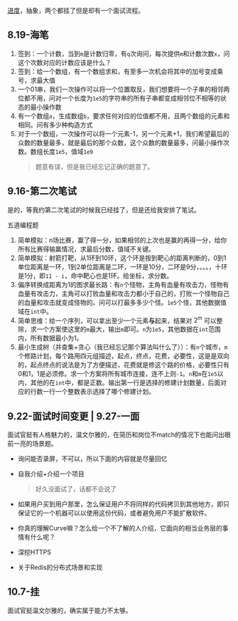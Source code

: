 [进度](https://zhaopin.meituan.com/web/personalCenter/deliveryRecord)，抽象，两个都挂了但是却有一个面试流程。

## 8.19-海笔

1. 签到：一个计数，当到`m`是计数归零，有`q`次询问，每次提供`m`和计数次数`x`，问这个次数对应的计数应该是什么？
2. 签到：给一个数组，有一个数组求和，有至多一次机会将其中的加号变成乘号，求最大值
3. 一个01串，我们一次操作可以将一个位置取反，我们想要将一个子串的相邻两位都不用，问对一个长度为`1e5`的字符串的所有子串都变成相邻位不相等的状态的最小操作数
4. 有一个数组`a`，生成数组`b`，要求任何对应的位值都不用，且两个数组的元素和相同。问有多少种构造方式
5. 对于一个数组，一次操作可以将一个元素-1，另一个元素+1，我们希望最后的众数的数量最多，就是最后的那个众数，这个众数的数量最多，问最小操作次数。数组长度`1e5`，值域`1e9`
	>题意有误，但是我已经忘记正确的题意了。

## 9.16-第二次笔试

是的，等我约第二次笔试的时候我已经挂了，但是还给我安排了笔试。

五道编程题

1. 简单模拟：n场比赛，赢了得一分，如果相邻的上次也是赢的再得一分，给你所有比赛得输赢情况，求最后分数，值域不关键。
2. 简单模拟：射箭打靶，从1环到10环，这个环是按到靶心的距离判断的，0到1单位距离是一环，1到2单位距离是二环，一环是10分，二环是9分，。。。，十环是1分，即`11 - i`，命中靶心也是1环。给坐标，求分数。
3. 偏序转换成距离为1的图求最长路：有`n`个怪物，主角有血量有攻击力，怪物有血量有攻击力，主角可以打败血量和攻击力都小于自己的，打败一个怪物自己的血量和攻击就变成怪物的。问可以打最多多少个怪。`1e5`个怪，其他数据值域在`int`中。
4. 简单思维：给一个序列，可以拿出至少一个元素**与**起来，结果对 $2^{m}$ 可以整除，求一个方案使这里的`m`最大，输出`m`即可。`n`为`1e5`，其他数据在`int`范围内，所有数据最小为1。
5. 最小生成树（并查集+贪心（我已经忘记那个算法叫什么了））：有`n`个城市，`m`个修路计划，每个路用四元组描述，起点，终点，花费，必要性，这是是双向的，起点终点的说法是为了方便描述，花费就是修这个路的价格，必要性只有0和1，1是必须修。求一个方案将所有城市连接，连不上则`-1`。`n`和`m`在`1e5`以内，其他的在`int`中，都是正数。输出第一行是选择的修建计划数量，后面对应的行数一行一个整数表示选择了哪个修建计划。

## 9.22-面试时间变更 | 9.27-一面

面试官挺有人格魅力的，温文尔雅的，在简历和岗位不match的情况下也能问出眼前一亮的场景题。

+ 询问能否录屏，不可以，所以下面的内容就是尽量回忆
+ 自我介绍+介绍一个项目
	>好久没面试了，话都不会说了

+ 如果用户买到用户那里，怎么保证用户不将同样的代码拷贝到其他地方，即只保证它的一个机器可以以使用这份代码，或者避免用户不能扩散软件。
+ 你真的理解Curve嘛？怎么给一个不了解的人介绍，它面向的相当业务层的事情有什么呢？
+ 深挖HTTPS
+ 关于Redis的分布式场景和实现

## 10.7-挂

面试官挺温文尔雅的，确实属于能力不太够。
